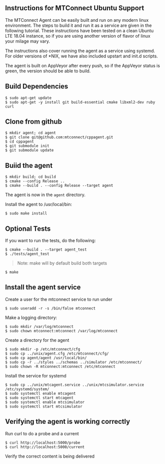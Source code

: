 Instructions for MTConnect Ubuntu Support
------

The MTConnect Agent can be easily built and run on any modern linux environment. The steps to build it and run it as a service are given in the following tutorial. These instructions have been tested on a clean Ubuntu LTE 18.04 instance, so if you are using another version of flavor of linux your milage may vary.

The instructions also cover running the agent as a service using systemd. For older versions of *NIX, we have also included upstart and init.d scripts.

The agent is built on AppVeyor after every push, so if the AppVeyor status is green, the version should be able to build.

Build Dependencies
-----

    $ sudo apt-get update
    $ sudo apt-get -y install git build-essential cmake libxml2-dev ruby curl


Clone from github
-----

	$ mkdir agent; cd agent
	$ git clone git@github.com:mtconnect/cppagent.git
	$ cd cppagent
	$ git submodule init
	$ git submodule update

Buiid the agent
----

	$ mkdir build; cd build
	$ cmake --config Release ..
	$ cmake --build . --config Release --target agent

The agent is now in the `agent` directory.

Install the agent to /usr/local/bin:

    $ sudo make install 

Optional Tests
-----

If you want to run the tests, do the following:

    $ cmake --build . --target agent_test
    $ ./tests/agent_test


> Note: make will by default build both targets

    $ make 
	

Install the agent service
-----

Create a user for the mtconnect service to run under

    $ sudo useradd -r -s /bin/false mtconnect

Make a logging directory:

    $ sudo mkdir /var/log/mtconnect
    $ sudo chown mtconnect:mtconnect /var/log/mtconnect

Create a directory for the agent

    $ sudo mkdir -p /etc/mtconnect/cfg 
    $ sudo cp ../unix/agent.cfg /etc/mtconnect/cfg/
	$ sudo cp agent/agent /usr/local/bin/
    $ sudo cp -r ../styles ../schemas ../simulator /etc/mtconnect/
    $ sudo chown -R mtconnect:mtconnect /etc/mtconnect

Install the service for systemd

    $ sudo cp ../unix/mtcagent.service ../unix/mtcsimulator.service /etc/systemd/system/
    $ sudo systemctl enable mtcagent
    $ sudo systemctl start mtcagent
    $ sudo systemctl enable mtcsimulator
    $ sudo systemctl start mtcsimulator

Verifying the agent is working correctly
-----

Run curl to do a probe and a current

    $ curl http://localhost:5000/probe
    $ curl http://localhost:5000/current

Verify the correct content is being delivered
